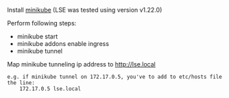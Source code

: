 Install [minikube](https://minikube.sigs.k8s.io/docs/) (LSE was tested using version v1.22.0)

Perform following steps:
- minikube start
- minikube addons enable ingress
- minikube tunnel

Map minikube tunneling ip address to http://lse.local
```text
e.g. if minikube tunnel on 172.17.0.5, you've to add to etc/hosts file the line:
    172.17.0.5 lse.local
```
